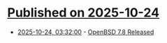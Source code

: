 # [Published on 2025-10-24](index.md)

* [2025-10-24, 03:32:00](https://soylentnews.org/article.pl?sid=25/10/23/0934206&from=rss) - [OpenBSD 7.8 Released](https://soylentnews.org/article.pl?sid=25/10/23/0934206&from=rss)
